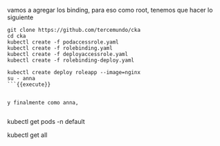 vamos a agregar los binding, para eso como root, tenemos que hacer lo siguiente


```
git clone https://github.com/tercemundo/cka
cd cka
kubectl create -f podaccessrole.yaml
kubectl create -f rolebinding.yaml
kubectl create -f deployaccessrole.yaml
kubectl create -f rolebinding-deploy.yaml

kubectl create deploy roleapp --image=nginx
su - anna
```{{execute}}


y finalmente como anna, 


```
kubectl get pods -n default

kubectl get all
```{{execute}}

